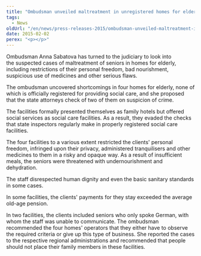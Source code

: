 ```yaml
---
title: "Ombudsman unveiled maltreatment in unregistered homes for elderly"
tags:
  - News
oldUrl: "/en/news/press-releases-2015/ombudsman-unveiled-maltreatment-in-unregistered-homes-for-elderly/"
date: 2015-02-02
perex: "<p></p>"
---
```


<!-- imported from the old website -->

<p>Ombudsman Anna Sabatova has turned to the judiciary to look into the suspected cases of maltreatment of seniors in homes for elderly, including restrictions of their personal freedom, bad nourishment, suspicious use of medicines and other serious flaws. </p><p>The ombudsman uncovered shortcomings in four homes for elderly, none of which is officially registered for providing social care, and she proposed that the state attorneys check of two of them on suspicion of crime. </p><p>The facilities formally presented themselves as family hotels but offered social services as social care facilities. As a result, they evaded the checks that state inspectors regularly make in properly registered social care facilities. </p><p>The four facilities to a various extent restricted the clients' personal freedom, infringed upon their privacy, administered tranquilisers and other medicines to them in a risky and opaque way. As a result of insufficient meals, the seniors were threatened with undernourishment and dehydration. </p><p>The staff disrespected human dignity and even the basic sanitary standards in some cases. </p><p>In some facilities, the clients' payments for they stay exceeded the average old-age pension. </p><p>In two facilities, the clients included seniors who only spoke German, with whom the staff was unable to communicate. The ombudsman recommended the four homes' operators that they either have to observe the required criteria or give up this type of business. She reported the cases to the respective regional administrations and recommended that people should not place their family members in these facilities.</p>
